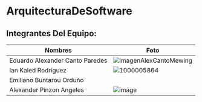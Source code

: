 # ArquitecturaDeSoftware
## Integrantes Del Equipo: 
| Nombres | Foto |
|---------|------|
| Eduardo Alexander Canto Paredes | ![ImagenAlexCantoMewing](https://github.com/user-attachments/assets/1a5c1e77-096b-4b6b-b235-69113349c81b)|
| Ian Kaled Rodríguez |![1000005864](https://github.com/user-attachments/assets/f9f61cc2-6b51-457c-aa9c-76dd21ebe100)|
| Emiliano Buntarou Orduño | | ![73c58c6eea4f3c67cc545474152deba6](https://github.com/user-attachments/assets/601b6b55-b4ba-4c23-8243-3e37524c4385)
| Alexander Pinzon Angeles |![image](https://github.com/user-attachments/assets/c6bb587d-2eb0-4d66-8695-3700d9cf50fb)|
